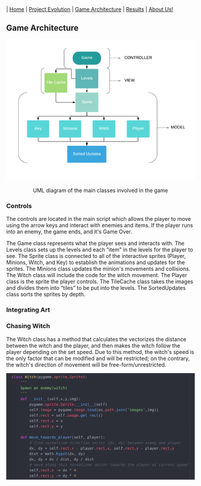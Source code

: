 | [Home](index.md) 	| [Project Evolution](ProjectEvolution.md)  | [Game Architecture](GameArchitecture.md) 	| [Results](Results.md)  | [About Us!](AboutUs.md)

## Game Architecture 

<p align="center"><img src="flowchart.png"/></p>
<p align="center">
  UML diagram of the main classes involved in the game
</p>

### Controls
The controls are located in the main script which allows the player to move using the arrow keys and interact with enemies and items. If the player runs into an enemy, the game ends, and it's Game Over. 

The Game class represents what the player sees and interacts with. The Levels class sets up the levels and each “item” in the levels for the player to see. The Sprite class is connected to all of the interactive sprites (Player, Minions, Witch, and Key) to establish the animations and updates for the sprites. The Minions class updates the minion's movements and collisions. The Witch class will include the code for the witch movement. The Player class is the sprite the player controls. The TileCache class takes the images and divides them into “tiles” to be put into the levels. The SortedUpdates class sorts the sprites by depth.


### Integrating Art

### Chasing Witch
The Witch class has a method that calculates the vectorizes the distance between the witch and the player, and then makes the witch follow the player depending on the set speed. Due to this method, the witch's speed is the only factor that can be modified and will be restricted; on the contrary, the witch's direction of movement will be free-form/unrestricted. 
<p align="center"><img src="witch_code.png" width="600"/></p>

